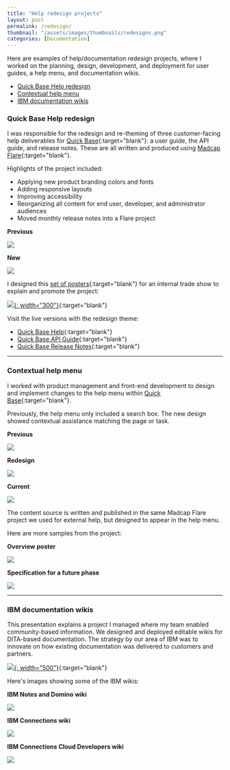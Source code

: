 ```yaml
---
title: "Help redesign projects"
layout: post
permalink: /redesign/
thumbnail: "/assets/images/thumbnails/redesigns.png"
categories: [Documentation]
---
```

Here are examples of help/documentation redesign projects, where I worked on the planning, design, development, and deployment for user guides, a help menu, and documentation wikis.

- [Quick Base Help redesign](#qbhelp)
- [Contextual help menu](#qbmenu)
- [IBM documentation wikis](#wikis)

<a name="qbhelp"></a>
### Quick Base Help redesign
I was responsible for the redesign and re-theming of three customer-facing help deliverables for [Quick Base](https://www.quickbase.com){:target="blank"}: a user guide, the API guide, and release notes. These are all written and produced using [Madcap Flare](https://www.madcapsoftware.com/products/flare/){:target="blank"}.

Highlights of the project included:
- Applying new product branding colors and fonts
- Adding responsive layouts
- Improving accessibility
- Reorganizing all content for end user, developer, and administrator audiences
- Moved monthly release notes into a Flare project

<div class="postrow">
  <div class="postcolumn">
  <p><b>Previous</b></p>
  <a href="/assets/images/2017-help.png" target="blank"><img src="/assets/images/2017-help.png"></a>
  </div>
  <div class="postcolumn">
  <p><b>New</b></p>
  <a href="/assets/images/2018-help.png" target="blank"><img src="/assets/images/2018-help.png"></a>
  </div>
</div>


I designed this [set of posters](/assets/pdf/helpredesign-poster.pdf){:target="blank"} for an internal trade show to explain and promote the project:

[![](/assets/images/helpredesign-poster.png){: width="300"}](/assets/pdf/helpredesign-poster.pdf){:target="blank"}

Visit the live versions with the redesign theme:
- [Quick Base Help](https://help.quickbase.com){:target="blank"}
- [Quick Base API Guide](https://help.quickbase.com/api-guide/){:target="blank"}
- [Quick Base Release Notes](https://help.quickbase.com/release-notes/){:target="blank"}

---

<a name="qbmenu"></a>
### Contextual help menu
I worked with product management and front-end development to design and implement changes to the help menu within [Quick Base](https://www.quickbase.com){:target="blank"}.

Previously, the help menu only included a search box. The new design showed contextual assistance matching the page or task.

<div class="postrow">
  <div class="postcolumn">
  <p><b>Previous</b></p>
  <a href="/assets/images/mango-help-menu.png" target="blank"><img src="/assets/images/mango-help-menu.png"></a>
  </div>
  <div class="postcolumn">
  <p><b>Redesign</b></p>
  <a href="/assets/images/help3-open.png" target="blank"><img src="/assets/images/help3-open.png"></a>
  </div>
  <div class="postcolumn">
  <p><b>Current</b></p>
  <a href="/assets/images/help-menu-open.png" target="blank"><img src="/assets/images/help-menu-open.png"></a>
  </div>
</div>

The content source is written and published in the same Madcap Flare project we used for external help, but designed to appear in the help menu.

Here are more samples from the project:

<div class="postrow">
  <div class="postcolumn">
  <p><b>Overview poster</b></p>
  <a href="/assets/pdf/help-in-context-poster.pdf" target="blank"><img src="/assets/images/help-in-context-poster.jpg"></a>
  </div>
  <div class="postcolumn">
  <p><b>Specification for a future phase</b></p>
  <a href="/assets/pdf/contexthelp-phase2.pdf" target="blank"><img src="/assets/images/contexthelp-phase2.png"></a>
  </div>
</div>

---

<a name="wikis"></a>
### IBM documentation wikis
This presentation explains a project I managed where my team enabled community-based information. We designed and deployed editable wikis for DITA-based documentation. The strategy by our area of IBM was to innovate on how existing documentation was delivered to customers and partners.

[![](/assets/images/IBM-wiki-project.png){: width="500"}](/assets/pdf/IBM-wiki-project.pdf){:target="blank"}


Here's images showing some of the IBM wikis:
<div class="postrow">
  <div class="postcolumn">
  <p><b>IBM Notes and Domino wiki</b></p>
  <a href="/assets/images/dominowiki.png" target="blank"><img src="/assets/images/dominowiki.png"></a>
  </div>
  <div class="postcolumn">
  <p><b>IBM Connections wiki</b></p>
  <a href="/assets/images/connwiki.png" target="blank"><img src="/assets/images/connwiki.png"></a>
  </div>
  <div class="postcolumn">
  <p><b>IBM Connections Cloud Developers wiki</b></p>
  <a href="/assets/images/appdevwiki.png" target="blank"><img src="/assets/images/appdevwiki.png"></a>
  </div>
</div>
